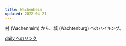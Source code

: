 ```yaml
---
title: Wachenheim
updated: 2022-04-21
---
```


村 (Wachenheim) から、城 (Wachtenburg) へのハイキング。

[daily へのリンク](https://sotaro.io/daily/2022-04-21)
